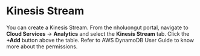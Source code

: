 # Kinesis Stream

You can create a Kinesis Stream. From the nholuongut portal, navigate to **Cloud Services** -> **Analytics** and select the **Kinesis Stream** tab. Click the **+Add** button above the table. Refer to AWS DynamoDB User Guide to know more about the permissions.
